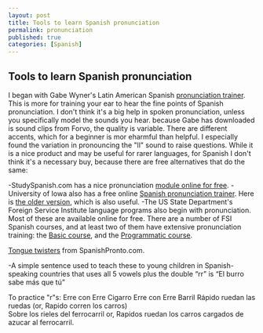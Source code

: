 ```yaml
---
layout: post
title: Tools to learn Spanish pronunciation
permalink: pronunciation
published: true
categories: [Spanish]
---
```

## Tools to learn Spanish pronunciation
I began with Gabe Wyner's Latin American Spanish [pronunciation trainer](https://fluent-forever.com/pronunciation-trainers/#.Vg8EQMtJaa0). This is more for training your ear to hear the fine points of Spanish pronunciation. I don't think it's a big help in spoken pronunciation, unless you specifically model the sounds you hear. because Gabe has downloaded is sound clips from Forvo, the quality is variable. There are different accents, which for a beginner is mor eharmful than helpful. I especially found the variation in pronouncing the "ll" sound to raise questions. While it is a nice product and may be useful for rarer languages, for Spanish I don't think it's a necessary buy, because there are free alternatives that do the same:

-StudySpanish.com has a nice pronunciation [module online for free](http://www.studyspanish.com/pronunciation/).
-University of Iowa also has a free online [Spanish pronunciation trainer](http://soundsofspeech.uiowa.edu/spanish/spanish.html). Here is [the older version](http://dialects.its.uiowa.edu/#), which is also useful.
-The US State Department's Foreign Service Institute language programs also begin with pronunciation. Most of these are available online for free. There are a number of FSI Spanish courses, and at least two of them have extensive pronunciation training: the [Basic course](http://fsi-languages.yojik.eu/languages/spanish-basic.html), and the [Programmatic course](http://fsi-languages.yojik.eu/languages/spanish-programmatic.html).

[Tongue twisters](http://www.spanishpronto.com/spanishpronto/SPBS-2011-000-002.html) from SpanishPronto.com.

-A simple sentence used to teach these to young children in Spanish-speaking countries that uses all 5 vowels plus the double “rr” is “El burro sabe más que tú”

To practice "r"s:
Erre con Erre Cigarro
Erre con Erre Barril
Rápido ruedan las ruedas (or, Rapido corren los carros)  
Sobre los rieles del ferrocarril
or, Rapidos ruedan los carros cargados de azucar al ferrocarril.




